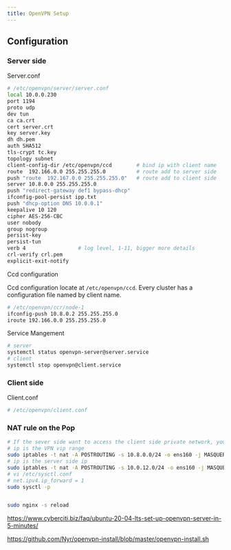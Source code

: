 ```yaml
---
title: OpenVPN Setup
---
```




## Configuration

### Server side

Server.conf

```sh
# /etc/openvpn/server/server.conf
local 10.0.0.230
port 1194
proto udp
dev tun
ca ca.crt
cert server.crt
key server.key
dh dh.pem
auth SHA512
tls-crypt tc.key
topology subnet
client-config-dir /etc/openvpn/ccd        # bind ip with client name
route  192.166.0.0 255.255.255.0          # route add to server side
push "route  192.167.0.0 255.255.255.0"   # route add to client side
server 10.8.0.0 255.255.255.0
push "redirect-gateway def1 bypass-dhcp"
ifconfig-pool-persist ipp.txt
push "dhcp-option DNS 10.0.0.1"
keepalive 10 120
cipher AES-256-CBC
user nobody
group nogroup
persist-key
persist-tun
verb 4                 # log level, 1-11, bigger more details
crl-verify crl.pem
explicit-exit-notify
```



Ccd configuration

Ccd configuration locate at `/etc/openvpn/ccd`. Every cluster has a configuration file named by client name.

```sh
# /etc/openvpn/ccr/node-1
ifconfig-push 10.8.0.2 255.255.255.0
iroute 192.166.0.0 255.255.255.0
```





Service Mangement

```sh
# server 
systemctl status openvpn-server@server.service
# client
systemctl stop openvpn@client.service

```

### Client side

Client.conf

```sh
# /etc/openvpn/client.conf

```



### NAT rule on the Pop

```sh
# If the sever side want to access the client side private network, you shoule add NAT rule on the client side 
# ip is the VPN vip range
sudo iptables -t nat -A POSTROUTING -s 10.8.0.0/24 -o ens160 -j MASQUERADE
# ip is the server side ip
sudo iptables -t nat -A POSTROUTING -s 10.0.12.0/24 -o ens160 -j MASQUERADE
# vi /etc/sysctl.conf
# net.ipv4.ip_forward = 1
sudo sysctl -p


sudo nginx -s reload

```



https://www.cyberciti.biz/faq/ubuntu-20-04-lts-set-up-openvpn-server-in-5-minutes/

https://github.com/Nyr/openvpn-install/blob/master/openvpn-install.sh
